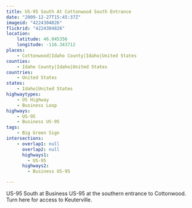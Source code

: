 ```yaml
---
title: US-95 South At Cottonwood South Entrance
date: "2009-12-27T15:45:37Z"
imageid: "4224304826"
flickrid: "4224304826"
location:
    latitude: 46.045356
    longitude: -116.343712
places:
    - Cottonwood|Idaho County|Idaho|United States
counties:
    - Idaho County|Idaho|United States
countries:
    - United States
states:
    - Idaho|United States
highwaytypes:
    - US Highway
    - Business Loop
highways:
    - US-95
    - Business US-95
tags:
    - Big Green Sign
intersections:
    - overlap1: null
      overlap2: null
      highways1:
        - US-95
      highways2:
        - Business US-95

---
```

US-95 South at Business US-95 at the southern entrance to Cottonwood.  Turn here for access to Keuterville.